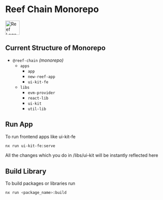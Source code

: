 # Reef Chain Monorepo
  <a alt="Reef Logo" href="https://reef.io" target="_blank" rel="noreferrer">
    <img src="https://github.com/anukulpandey/reef-chain-monorepo/assets/62092256/e4e0f68a-3728-49ca-82d3-03eacfc30318" width="45" alt="Reef Logo">
  </a>

## Current Structure of Monorepo
- `@reef-chain` _(monorepo)_
  - `apps`
    - `app`
    - `new-reef-app`
    - `ui-kit-fe`
  - `libs`
    - `evm-provider`
    - `react-lib`
    - `ui-kit`
    - `util-lib`
   
## Run App

To run frontend apps like ui-kit-fe

```bash
nx run ui-kit-fe:serve
```

All the changes which you do in /libs/ui-kit will be instantly reflected here

## Build Library

To build packages or libraries run 

```bash
nx run <package_name>:build
```
